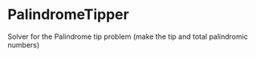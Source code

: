 # PalindromeTipper
Solver for the Palindrome tip problem (make the tip and total palindromic numbers)
